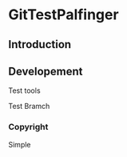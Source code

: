 # GitTestPalfinger

## Introduction

## Developement

Test tools

Test Bramch

### Copyright

Simple
